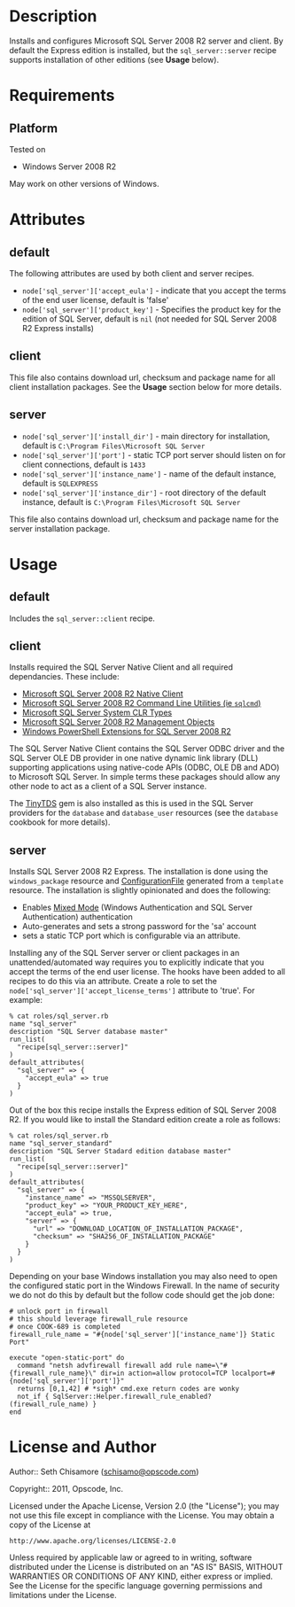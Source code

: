 Description
===========

Installs and configures Microsoft SQL Server 2008 R2 server and client.  By default the Express edition is installed, but the `sql_server::server` recipe supports installation of other editions (see __Usage__ below).

Requirements
============

Platform
--------

Tested on

* Windows Server 2008 R2

May work on other versions of Windows.

Attributes
==========

default
-------

The following attributes are used by both client and server recipes.

* `node['sql_server']['accept_eula']` - indicate that you accept the terms of the end user license, default is 'false'
* `node['sql_server']['product_key']` - Specifies the product key for the edition of SQL Server, default is `nil` (not needed for SQL Server 2008 R2 Express installs)

client
------

This file also contains download url, checksum and package name for all client installation packages.  See the __Usage__ section below for more details.

server
------

* `node['sql_server']['install_dir']` - main directory for installation, default is `C:\Program Files\Microsoft SQL Server`
* `node['sql_server']['port']` - static TCP port server should listen on for client connections, default is `1433`
* `node['sql_server']['instance_name']` - name of the default instance, default is `SQLEXPRESS`
* `node['sql_server']['instance_dir']` - root directory of the default instance, default is `C:\Program Files\Microsoft SQL Server`

This file also contains download url, checksum and package name for the server installation package.

Usage
=====

default
-------

Includes the `sql_server::client` recipe.

client
------

Installs required the SQL Server Native Client and all required dependancies. These include:

* [Microsoft SQL Server 2008 R2 Native Client](http://www.microsoft.com/download/en/details.aspx?id=16978#SNAC)
* [Microsoft SQL Server 2008 R2 Command Line Utilities (ie `sqlcmd`)](http://www.microsoft.com/download/en/details.aspx?id=16978#SQLCMD)
* [Microsoft SQL Server System CLR Types](http://www.microsoft.com/download/en/details.aspx?id=16978#SQLSYSCLR)
* [Microsoft SQL Server 2008 R2 Management Objects](http://www.microsoft.com/download/en/details.aspx?id=16978#SMO)
* [Windows PowerShell Extensions for SQL Server 2008 R2](http://www.microsoft.com/download/en/details.aspx?id=16978#PowerShell)

The SQL Server Native Client contains the SQL Server ODBC driver and the SQL Server OLE DB provider in one native dynamic link library (DLL) supporting applications using native-code APIs (ODBC, OLE DB and ADO) to Microsoft SQL Server.  In simple terms these packages should allow any other node to act as a client of a SQL Server instance.

The [TinyTDS](https://github.com/rails-sqlserver/tiny_tds) gem is also installed as this is used in the SQL Server providers for the `database` and `database_user` resources (see the `database` cookbook for more details).

server
------

Installs SQL Server 2008 R2 Express.  The installation is done using the `windows_package` resource and [ConfigurationFile](http://msdn.microsoft.com/en-us/library/dd239405.aspx) generated from a `template` resource.  The installation is slightly opinionated and does the following:

* Enables [Mixed Mode](http://msdn.microsoft.com/en-us/library/aa905171\(v=sql.80\).aspx) (Windows Authentication and SQL Server Authentication) authentication
* Auto-generates and sets a strong password for the 'sa' account
* sets a static TCP port which is configurable via an attribute.

Installing any of the SQL Server server or client packages in an unattended/automated way requires you to explicitly indicate that you accept the terms of the end user license. The hooks have been added to all recipes to do this via an attribute.  Create a role to set the `node['sql_server']['accept_license_terms']` attribute to 'true'.  For example:

    % cat roles/sql_server.rb
    name "sql_server"
    description "SQL Server database master"
    run_list(
      "recipe[sql_server::server]"
    )
    default_attributes(
      "sql_server" => {
        "accept_eula" => true
      }
    )

Out of the box this recipe installs the Express edition of SQL Server 2008 R2.  If you would like to install the Standard edition create a role as follows:

    % cat roles/sql_server.rb
    name "sql_server_standard"
    description "SQL Server Stadard edition database master"
    run_list(
      "recipe[sql_server::server]"
    )
    default_attributes(
      "sql_server" => {
        "instance_name" => "MSSQLSERVER",
        "product_key" => "YOUR_PRODUCT_KEY_HERE",
        "accept_eula" => true,
        "server" => {
          "url" => "DOWNLOAD_LOCATION_OF_INSTALLATION_PACKAGE",
          "checksum" => "SHA256_OF_INSTALLATION_PACKAGE"
        }
      }
    )

Depending on your base Windows installation you may also need to open the configured static port in the Windows Firewall.  In the name of security we do not do this by default but the follow code should get the job done:

    # unlock port in firewall
    # this should leverage firewall_rule resource
    # once COOK-689 is completed
    firewall_rule_name = "#{node['sql_server']['instance_name']} Static Port"

    execute "open-static-port" do
      command "netsh advfirewall firewall add rule name=\"#{firewall_rule_name}\" dir=in action=allow protocol=TCP localport=#{node['sql_server']['port']}"
      returns [0,1,42] # *sigh* cmd.exe return codes are wonky
      not_if { SqlServer::Helper.firewall_rule_enabled?(firewall_rule_name) }
    end

License and Author
==================

Author:: Seth Chisamore (<schisamo@opscode.com>)

Copyright:: 2011, Opscode, Inc.

Licensed under the Apache License, Version 2.0 (the "License");
you may not use this file except in compliance with the License.
You may obtain a copy of the License at

    http://www.apache.org/licenses/LICENSE-2.0

Unless required by applicable law or agreed to in writing, software
distributed under the License is distributed on an "AS IS" BASIS,
WITHOUT WARRANTIES OR CONDITIONS OF ANY KIND, either express or implied.
See the License for the specific language governing permissions and
limitations under the License.

